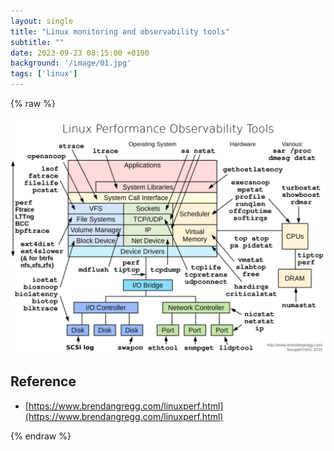 ```yaml
---
layout: single
title: "Linux monitoring and observability tools"
subtitle: ""
date: 2023-09-23 08:15:00 +0100
background: '/image/01.jpg'
tags: ['linux']
---
```


{% raw %}

![Image](images/../../images/linux-monitoring-tools/linux_observability_tools.png)



## Reference
- [https://www.brendangregg.com/linuxperf.html](https://www.brendangregg.com/linuxperf.html)

{% endraw %}